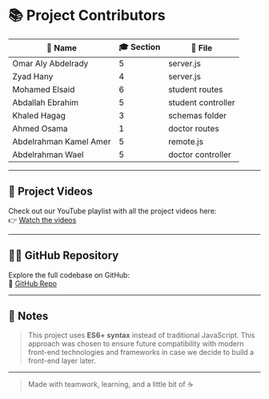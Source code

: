 # 📚 Project Contributors

| 👤 Name                  | 🎓 Section | 📁 File              |
|------------------------|------------|----------------------|
| Omar Aly Abdelrady     | 5          | server.js            |
| Zyad Hany              | 4          | server.js            |
| Mohamed Elsaid         | 6          | student routes       |
| Abdallah Ebrahim       | 5          | student controller   |
| Khaled Hagag           | 3          | schemas folder       |
| Ahmed Osama            | 1          | doctor routes        |
| Abdelrahman Kamel Amer | 5          | remote.js            |
| Abdelrahman Wael       | 5          | doctor controller    |

---

## 🎥 Project Videos  
Check out our YouTube playlist with all the project videos here:  
👉 [Watch the videos](https://www.youtube.com/playlist?list=PLe4dFwv7wDSGVxOTHzp69RJCw3XkWN3W_)

---

## 🧑‍💻 GitHub Repository  
Explore the full codebase on GitHub:  
🔗 [GitHub Repo](https://github.com/omar-abdelrady2/eltask)

---

## 📝 Notes
> This project uses **ES6+ syntax** instead of traditional JavaScript. This approach was chosen to ensure future compatibility with modern front-end technologies and frameworks in case we decide to build a front-end layer later.

---

> Made with teamwork, learning, and a little bit of ☕
